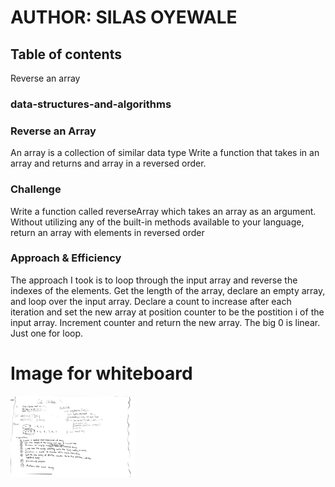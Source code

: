 
# AUTHOR: SILAS OYEWALE
## Table of contents
Reverse an array

### data-structures-and-algorithms

### Reverse an Array
<!-- Short summary or background information -->
An array is a collection of similar data type 
Write a function that takes in an array and returns and array in a reversed order.

### Challenge
<!-- Description of the challenge -->
Write a function called reverseArray which takes an array as an argument. Without 
utilizing any of the built-in methods available to your language, return an array with elements in reversed order

### Approach & Efficiency
<!-- What approach did you take? Why? What is the Big O space/time for this approach? -->
The approach I took is to loop through the input array and reverse the indexes of the elements. 
Get the length of the array, declare an empty array, and loop over the input array. Declare a count to increase after each iteration and set the new array at position counter to be the postition i of the input array. Increment counter and return the new array. 
The big 0 is linear. Just one for loop.

# Image for whiteboard
<img src="./challenges/assets/array-reverse.JPG"
     alt="White Board Picture"
     style="width: 200px;" />

